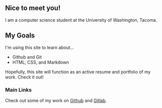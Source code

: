 ## Nice to meet you! 

I am a computer science student at the University of Washington, Tacoma. 

## My Goals

I'm using this site to learn about... 
- Github and Git
- HTML, CSS, and Markdown

Hopefully, this site will function as an active resume and portfolio of my work. Check it out! 

### Main Links

Check out some of my work on [Github](https://github.com/marikobriggs) and [Gitlab](https://gitlab.com/mkbriggs?nav_source=navbar). 
